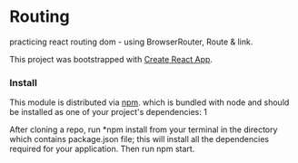# Routing

practicing react routing dom - using BrowserRouter, Route & link.

This project was bootstrapped with [Create React App](https://github.com/facebook/create-react-app).

### Install

This module is distributed via [npm](https://www.npmjs.com/). which is bundled with node and should be installed as one of your project's dependencies:
1

After cloning a repo, run \*npm install from your terminal in the directory which contains package.json file; this will install all the dependencies required for your application. Then run npm start.
